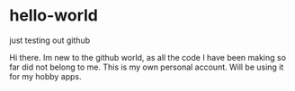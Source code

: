 # hello-world
just testing out github


Hi there. Im new to the github world, as all the code I have been making so far did not belong to me. This is my own personal account. Will be using it for my hobby apps.
